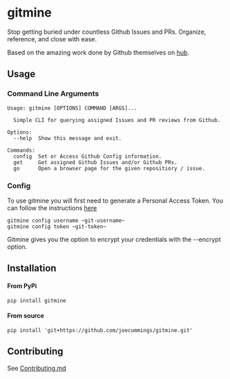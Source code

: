 # gitmine

Stop getting buried under countless Github Issues and PRs. Organize, reference, and close with ease.

Based on the amazing work done by Github themselves on [hub](https://github.com/github/hub).

## Usage

### Command Line Arguments
```
Usage: gitmine [OPTIONS] COMMAND [ARGS]...

  Simple CLI for querying assigned Issues and PR reviews from Github.

Options:
  --help  Show this message and exit.

Commands:
  config  Set or Access Github Config information.
  get     Get assigned Github Issues and/or Github PRs.
  go      Open a browser page for the given repositiory / issue.
```

### Config 

To use gitmine you will first need to generate a Personal Access Token. You can follow the instructions [here](https://docs.github.com/en/github/authenticating-to-github/creating-a-personal-access-token)

```
gitmine config username ~git-username~
gitmine config token ~git-token~
```

Gitmine gives you the option to encrypt your credentials with the --encrypt option. 

## Installation

#### From PyPi
```
pip install gitmine
```
#### From source
```
pip install 'git+https://github.com/joecummings/gitmine.git'
```

## Contributing

See [Contributing.md](Contributing.md)
